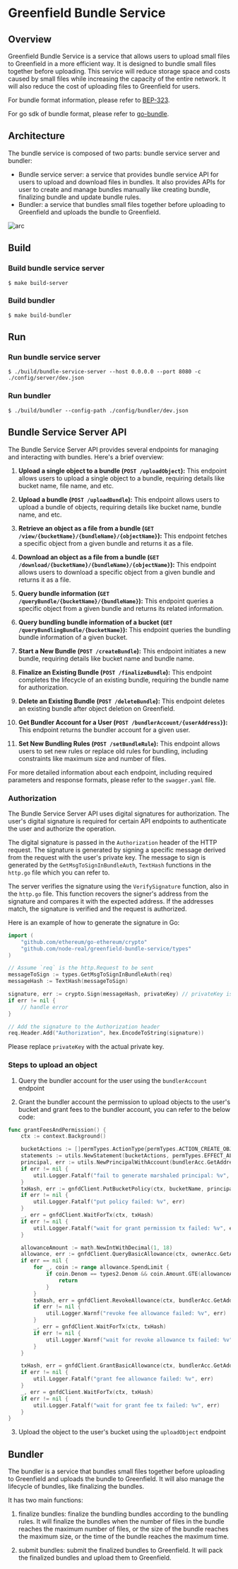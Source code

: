 # Greenfield Bundle Service

## Overview

Greenfield Bundle Service is a service that allows users to upload small files to Greenfield in a more efficient way. 
It is designed to bundle small files together before uploading. This service will reduce storage space and costs caused
by small files while increasing the capacity of the entire network. It will also reduce the cost of uploading files to
Greenfield for users.

For bundle format information, please refer to [BEP-323](https://github.com/bnb-chain/BEPs/pull/323).

For go sdk of bundle format, please refer to [go-bundle](https://github.com/bnb-chain/greenfield-bundle-sdk).

## Architecture

The bundle service is composed of two parts: bundle service server and bundler:

* Bundle service server: a service that provides bundle service API for users to upload and download files in bundles.
  It also provides APIs for user to create and manage bundles manually like creating bundle, finalizing bundle and update
  bundle rules.
* Bundler: a service that bundles small files together before uploading to Greenfield and uploads the bundle to Greenfield.

![arc](assets/arc.png)

## Build

### Build bundle service server

```shell
$ make build-server
```

### Build bundler

```shell
$ make build-bundler
```

## Run

### Run bundle service server

```shell
$ ./build/bundle-service-server --host 0.0.0.0 --port 8080 -c ./config/server/dev.json
```

### Run bundler

```shell
$ ./build/bundler --config-path ./config/bundler/dev.json
```

## Bundle Service Server API

The Bundle Service Server API provides several endpoints for managing and interacting with bundles. Here's a brief overview:

1. **Upload a single object to a bundle (`POST /uploadObject`):** This endpoint allows users to upload a single object to a bundle, requiring details like bucket name, file name, and etc.

2. **Upload a bundle (`POST /uploadBundle`):** This endpoint allows users to upload a bundle of objects, requiring details like bucket name, bundle name, and etc.

3. **Retrieve an object as a file from a bundle (`GET /view/{bucketName}/{bundleName}/{objectName}`):** This endpoint fetches a specific object from a given bundle and returns it as a file.

4. **Download an object as a file from a bundle (`GET /download/{bucketName}/{bundleName}/{objectName}`):** This endpoint allows users to download a specific object from a given bundle and returns it as a file.

5. **Query bundle information (`GET /queryBundle/{bucketName}/{bundleName}`):** This endpoint queries a specific object from a given bundle and returns its related information.

6. **Query bundling bundle information of a bucket (`GET /queryBundlingBundle/{bucketName}`):** This endpoint queries the bundling bundle information of a given bucket.

7. **Start a New Bundle (`POST /createBundle`):** This endpoint initiates a new bundle, requiring details like bucket name and bundle name.

8. **Finalize an Existing Bundle (`POST /finalizeBundle`):** This endpoint completes the lifecycle of an existing bundle, requiring the bundle name for authorization.

9. **Delete an Existing Bundle (`POST /deleteBundle`):** This endpoint deletes an existing bundle after object deletion on Greenfield.

10. **Get Bundler Account for a User (`POST /bundlerAccount/{userAddress}`):** This endpoint returns the bundler account for a given user.

11. **Set New Bundling Rules (`POST /setBundleRule`):** This endpoint allows users to set new rules or replace old rules for bundling, including constraints like maximum size and number of files.

For more detailed information about each endpoint, including required parameters and response formats, please refer to the `swagger.yaml` file.

### Authorization

The Bundle Service Server API uses digital signatures for authorization. The user's digital signature is required for 
certain API endpoints to authenticate the user and authorize the operation.

The digital signature is passed in the `Authorization` header of the HTTP request. The signature is generated by signing 
a specific message derived from the request with the user's private key. The message to sign is generated by 
the `GetMsgToSignInBundleAuth`, `TextHash` functions in the `http.go` file which you can refer to.

The server verifies the signature using the `VerifySignature` function, also in the `http.go` file. This function 
recovers the signer's address from the signature and compares it with the expected address. If the addresses match, 
the signature is verified and the request is authorized.

Here is an example of how to generate the signature in Go:

```go
import (
    "github.com/ethereum/go-ethereum/crypto"
    "github.com/node-real/greenfield-bundle-service/types"
)

// Assume `req` is the http.Request to be sent
messageToSign := types.GetMsgToSignInBundleAuth(req)
messageHash := TextHash(messageToSign)

signature, err := crypto.Sign(messageHash, privateKey) // privateKey is the user's private key
if err != nil {
    // handle error
}

// Add the signature to the Authorization header
req.Header.Add("Authorization", hex.EncodeToString(signature))
```

Please replace `privateKey` with the actual private key. 

### Steps to upload an object

1. Query the bundler account for the user using the `bundlerAccount` endpoint

2. Grant the bundler account the permission to upload objects to the user's bucket and grant fees to the bundler account,
you can refer to the below code:

```go
func grantFeesAndPermission() {
	ctx := context.Background()

	bucketActions := []permTypes.ActionType{permTypes.ACTION_CREATE_OBJECT}
	statements := utils.NewStatement(bucketActions, permTypes.EFFECT_ALLOW, nil, types.NewStatementOptions{})
	principal, err := utils.NewPrincipalWithAccount(bundlerAcc.GetAddress())
	if err != nil {
		util.Logger.Fatalf("fail to generate marshaled principal: %v", err)
	}
	txHash, err := gnfdClient.PutBucketPolicy(ctx, bucketName, principal, []*permTypes.Statement{&statements}, types.PutPolicyOption{})
	if err != nil {
		util.Logger.Fatalf("put policy failed: %v", err)
	}
	_, err = gnfdClient.WaitForTx(ctx, txHash)
	if err != nil {
		util.Logger.Fatalf("wait for grant permission tx failed: %v", err)
	}

	allowanceAmount := math.NewIntWithDecimal(1, 18)
	allowance, err := gnfdClient.QueryBasicAllowance(ctx, ownerAcc.GetAddress().String(), bundlerAcc.GetAddress().String())
	if err == nil {
		for _, coin := range allowance.SpendLimit {
			if coin.Denom == types2.Denom && coin.Amount.GTE(allowanceAmount) {
				return
			}
		}
		txHash, err = gnfdClient.RevokeAllowance(ctx, bundlerAcc.GetAddress().String(), types2.TxOption{})
		if err != nil {
			util.Logger.Warnf("revoke fee allowance failed: %v", err)
		}
		_, err = gnfdClient.WaitForTx(ctx, txHash)
		if err != nil {
			util.Logger.Warnf("wait for revoke allowance tx failed: %v", err)
		}
	}

	txHash, err = gnfdClient.GrantBasicAllowance(ctx, bundlerAcc.GetAddress().String(), allowanceAmount, nil, types2.TxOption{})
	if err != nil {
		util.Logger.Fatalf("grant fee allowance failed: %v", err)
	}
	_, err = gnfdClient.WaitForTx(ctx, txHash)
	if err != nil {
		util.Logger.Fatalf("wait for grant fee tx failed: %v", err)
	}
}
```

3. Upload the object to the user's bucket using the `uploadObject` endpoint

## Bundler

The bundler is a service that bundles small files together before uploading to Greenfield and uploads the bundle to Greenfield.
It will also manage the lifecycle of bundles, like finalizing the bundles.

It has two main functions:

1. finalize bundles: finalize the bundling bundles according to the bundling rules. It will finalize the bundles when the
   number of files in the bundle reaches the maximum number of files, or the size of the bundle reaches the maximum size, or
   the time of the bundle reaches the maximum time.

2. submit bundles: submit the finalized bundles to Greenfield. It will pack the finalized bundles and upload them to Greenfield.